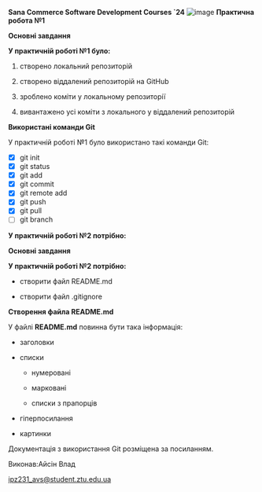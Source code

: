 **Sana Commerce Software Development Courses `24**
![image](https://github.com/BloodyLord123/practice-1/assets/147080304/ecc09b24-8790-40e8-8f3e-60c1f291cdbc)
**Практична робота №1**

**Основні завдання**

**У практичній роботі №1 було:**

1. створено локальний репозиторій

1. створено віддалений репозиторій на GitHub

1. зроблено коміти у локальному репозиторії

1. вивантажено усі коміти з локального у віддалений репозиторій

**Використані команди Git**

У практичній роботі №1 було використано такі команди Git:


 - [x] git init
- [x] git status
 - [x] git add
 - [x] git commit
 - [x] git remote add
- [x] git push
 - [x] git pull
- [ ] git branch

**У практичній роботі №2 потрібно:**

**Основні завдання**

**У практичній роботі №2 потрібно:**


- створити файл README.md

- створити файл .gitignore

**Створення файла README.md**

У файлі **README.md** повинна бути така інформація:

- заголовки

- списки

     - нумеровані
     
     - марковані
     
    - списки з прапорців
    
- гіперпосилання

- картинки


Документація з використання Git розміщена за посиланням.



Виконав:Айсін Влад


ipz231_avs@student.ztu.edu.ua


